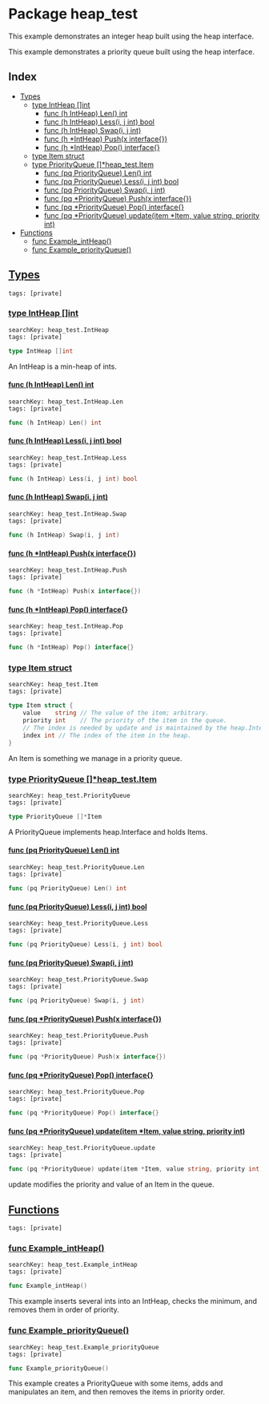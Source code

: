 # Package heap_test

This example demonstrates an integer heap built using the heap interface. 

This example demonstrates a priority queue built using the heap interface. 

## Index

* [Types](#type)
    * [type IntHeap []int](#IntHeap)
        * [func (h IntHeap) Len() int](#IntHeap.Len)
        * [func (h IntHeap) Less(i, j int) bool](#IntHeap.Less)
        * [func (h IntHeap) Swap(i, j int)](#IntHeap.Swap)
        * [func (h *IntHeap) Push(x interface{})](#IntHeap.Push)
        * [func (h *IntHeap) Pop() interface{}](#IntHeap.Pop)
    * [type Item struct](#Item)
    * [type PriorityQueue []*heap_test.Item](#PriorityQueue)
        * [func (pq PriorityQueue) Len() int](#PriorityQueue.Len)
        * [func (pq PriorityQueue) Less(i, j int) bool](#PriorityQueue.Less)
        * [func (pq PriorityQueue) Swap(i, j int)](#PriorityQueue.Swap)
        * [func (pq *PriorityQueue) Push(x interface{})](#PriorityQueue.Push)
        * [func (pq *PriorityQueue) Pop() interface{}](#PriorityQueue.Pop)
        * [func (pq *PriorityQueue) update(item *Item, value string, priority int)](#PriorityQueue.update)
* [Functions](#func)
    * [func Example_intHeap()](#Example_intHeap)
    * [func Example_priorityQueue()](#Example_priorityQueue)


## <a id="type" href="#type">Types</a>

```
tags: [private]
```

### <a id="IntHeap" href="#IntHeap">type IntHeap []int</a>

```
searchKey: heap_test.IntHeap
tags: [private]
```

```Go
type IntHeap []int
```

An IntHeap is a min-heap of ints. 

#### <a id="IntHeap.Len" href="#IntHeap.Len">func (h IntHeap) Len() int</a>

```
searchKey: heap_test.IntHeap.Len
tags: [private]
```

```Go
func (h IntHeap) Len() int
```

#### <a id="IntHeap.Less" href="#IntHeap.Less">func (h IntHeap) Less(i, j int) bool</a>

```
searchKey: heap_test.IntHeap.Less
tags: [private]
```

```Go
func (h IntHeap) Less(i, j int) bool
```

#### <a id="IntHeap.Swap" href="#IntHeap.Swap">func (h IntHeap) Swap(i, j int)</a>

```
searchKey: heap_test.IntHeap.Swap
tags: [private]
```

```Go
func (h IntHeap) Swap(i, j int)
```

#### <a id="IntHeap.Push" href="#IntHeap.Push">func (h *IntHeap) Push(x interface{})</a>

```
searchKey: heap_test.IntHeap.Push
tags: [private]
```

```Go
func (h *IntHeap) Push(x interface{})
```

#### <a id="IntHeap.Pop" href="#IntHeap.Pop">func (h *IntHeap) Pop() interface{}</a>

```
searchKey: heap_test.IntHeap.Pop
tags: [private]
```

```Go
func (h *IntHeap) Pop() interface{}
```

### <a id="Item" href="#Item">type Item struct</a>

```
searchKey: heap_test.Item
tags: [private]
```

```Go
type Item struct {
	value    string // The value of the item; arbitrary.
	priority int    // The priority of the item in the queue.
	// The index is needed by update and is maintained by the heap.Interface methods.
	index int // The index of the item in the heap.
}
```

An Item is something we manage in a priority queue. 

### <a id="PriorityQueue" href="#PriorityQueue">type PriorityQueue []*heap_test.Item</a>

```
searchKey: heap_test.PriorityQueue
tags: [private]
```

```Go
type PriorityQueue []*Item
```

A PriorityQueue implements heap.Interface and holds Items. 

#### <a id="PriorityQueue.Len" href="#PriorityQueue.Len">func (pq PriorityQueue) Len() int</a>

```
searchKey: heap_test.PriorityQueue.Len
tags: [private]
```

```Go
func (pq PriorityQueue) Len() int
```

#### <a id="PriorityQueue.Less" href="#PriorityQueue.Less">func (pq PriorityQueue) Less(i, j int) bool</a>

```
searchKey: heap_test.PriorityQueue.Less
tags: [private]
```

```Go
func (pq PriorityQueue) Less(i, j int) bool
```

#### <a id="PriorityQueue.Swap" href="#PriorityQueue.Swap">func (pq PriorityQueue) Swap(i, j int)</a>

```
searchKey: heap_test.PriorityQueue.Swap
tags: [private]
```

```Go
func (pq PriorityQueue) Swap(i, j int)
```

#### <a id="PriorityQueue.Push" href="#PriorityQueue.Push">func (pq *PriorityQueue) Push(x interface{})</a>

```
searchKey: heap_test.PriorityQueue.Push
tags: [private]
```

```Go
func (pq *PriorityQueue) Push(x interface{})
```

#### <a id="PriorityQueue.Pop" href="#PriorityQueue.Pop">func (pq *PriorityQueue) Pop() interface{}</a>

```
searchKey: heap_test.PriorityQueue.Pop
tags: [private]
```

```Go
func (pq *PriorityQueue) Pop() interface{}
```

#### <a id="PriorityQueue.update" href="#PriorityQueue.update">func (pq *PriorityQueue) update(item *Item, value string, priority int)</a>

```
searchKey: heap_test.PriorityQueue.update
tags: [private]
```

```Go
func (pq *PriorityQueue) update(item *Item, value string, priority int)
```

update modifies the priority and value of an Item in the queue. 

## <a id="func" href="#func">Functions</a>

```
tags: [private]
```

### <a id="Example_intHeap" href="#Example_intHeap">func Example_intHeap()</a>

```
searchKey: heap_test.Example_intHeap
tags: [private]
```

```Go
func Example_intHeap()
```

This example inserts several ints into an IntHeap, checks the minimum, and removes them in order of priority. 

### <a id="Example_priorityQueue" href="#Example_priorityQueue">func Example_priorityQueue()</a>

```
searchKey: heap_test.Example_priorityQueue
tags: [private]
```

```Go
func Example_priorityQueue()
```

This example creates a PriorityQueue with some items, adds and manipulates an item, and then removes the items in priority order. 

